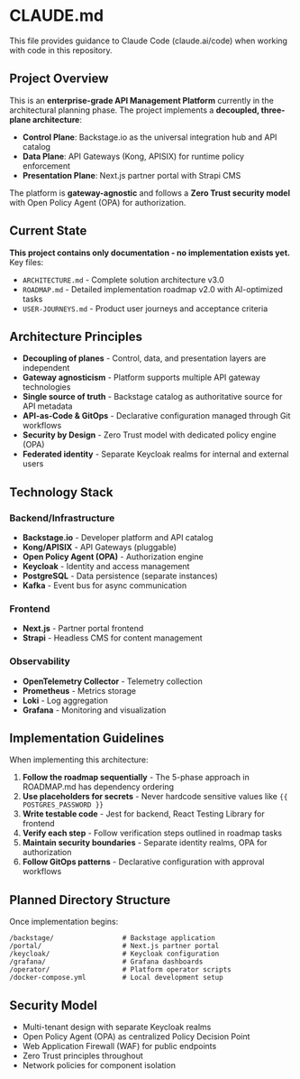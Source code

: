 # CLAUDE.md

This file provides guidance to Claude Code (claude.ai/code) when working with code in this repository.

## Project Overview

This is an **enterprise-grade API Management Platform** currently in the architectural planning phase. The project implements a **decoupled, three-plane architecture**:

- **Control Plane**: Backstage.io as the universal integration hub and API catalog
- **Data Plane**: API Gateways (Kong, APISIX) for runtime policy enforcement  
- **Presentation Plane**: Next.js partner portal with Strapi CMS

The platform is **gateway-agnostic** and follows a **Zero Trust security model** with Open Policy Agent (OPA) for authorization.

## Current State

**This project contains only documentation - no implementation exists yet.** Key files:
- `ARCHITECTURE.md` - Complete solution architecture v3.0
- `ROADMAP.md` - Detailed implementation roadmap v2.0 with AI-optimized tasks
- `USER-JOURNEYS.md` - Product user journeys and acceptance criteria

## Architecture Principles

- **Decoupling of planes** - Control, data, and presentation layers are independent
- **Gateway agnosticism** - Platform supports multiple API gateway technologies
- **Single source of truth** - Backstage catalog as authoritative source for API metadata
- **API-as-Code & GitOps** - Declarative configuration managed through Git workflows
- **Security by Design** - Zero Trust model with dedicated policy engine (OPA)
- **Federated identity** - Separate Keycloak realms for internal and external users

## Technology Stack

### Backend/Infrastructure
- **Backstage.io** - Developer platform and API catalog
- **Kong/APISIX** - API Gateways (pluggable)
- **Open Policy Agent (OPA)** - Authorization engine
- **Keycloak** - Identity and access management
- **PostgreSQL** - Data persistence (separate instances)
- **Kafka** - Event bus for async communication

### Frontend
- **Next.js** - Partner portal frontend
- **Strapi** - Headless CMS for content management

### Observability
- **OpenTelemetry Collector** - Telemetry collection
- **Prometheus** - Metrics storage
- **Loki** - Log aggregation
- **Grafana** - Monitoring and visualization

## Implementation Guidelines

When implementing this architecture:

1. **Follow the roadmap sequentially** - The 5-phase approach in ROADMAP.md has dependency ordering
2. **Use placeholders for secrets** - Never hardcode sensitive values like `{{ POSTGRES_PASSWORD }}`
3. **Write testable code** - Jest for backend, React Testing Library for frontend
4. **Verify each step** - Follow verification steps outlined in roadmap tasks
5. **Maintain security boundaries** - Separate identity realms, OPA for authorization
6. **Follow GitOps patterns** - Declarative configuration with approval workflows

## Planned Directory Structure

Once implementation begins:
```
/backstage/                 # Backstage application
/portal/                    # Next.js partner portal  
/keycloak/                  # Keycloak configuration
/grafana/                   # Grafana dashboards
/operator/                  # Platform operator scripts
/docker-compose.yml         # Local development setup
```

## Security Model

- Multi-tenant design with separate Keycloak realms
- Open Policy Agent (OPA) as centralized Policy Decision Point
- Web Application Firewall (WAF) for public endpoints
- Zero Trust principles throughout
- Network policies for component isolation